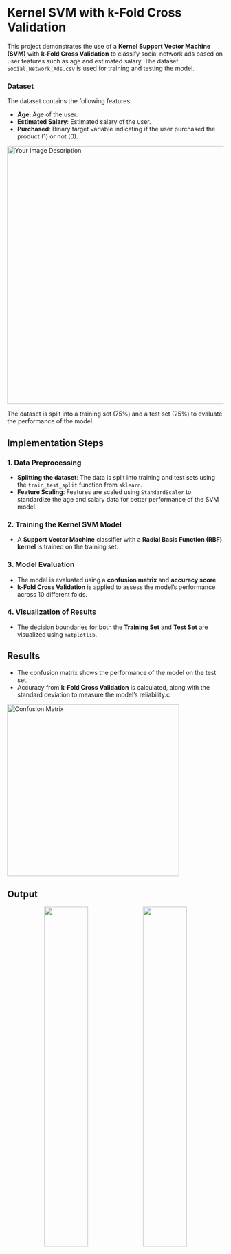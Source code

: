 # Kernel SVM with k-Fold Cross Validation

This project demonstrates the use of a **Kernel Support Vector Machine (SVM)** with **k-Fold Cross Validation** to classify social network ads based on user features such as age and estimated salary. The dataset `Social_Network_Ads.csv` is used for training and testing the model.

### Dataset
The dataset contains the following features:
- **Age**: Age of the user.
- **Estimated Salary**: Estimated salary of the user.
- **Purchased**: Binary target variable indicating if the user purchased the product (1) or not (0).

<img src="https://github.com/user-attachments/assets/1732b371-2558-41a1-902e-ebc855677bc2" alt="Your Image Description" height="600"/>

The dataset is split into a training set (75%) and a test set (25%) to evaluate the performance of the model.

## Implementation Steps

### 1. Data Preprocessing
- **Splitting the dataset**: The data is split into training and test sets using the `train_test_split` function from `sklearn`.
- **Feature Scaling**: Features are scaled using `StandardScaler` to standardize the age and salary data for better performance of the SVM model.

### 2. Training the Kernel SVM Model
- A **Support Vector Machine** classifier with a **Radial Basis Function (RBF) kernel** is trained on the training set.

### 3. Model Evaluation
- The model is evaluated using a **confusion matrix** and **accuracy score**.
- **k-Fold Cross Validation** is applied to assess the model’s performance across 10 different folds.

### 4. Visualization of Results
- The decision boundaries for both the **Training Set** and **Test Set** are visualized using `matplotlib`.

## Results

- The confusion matrix shows the performance of the model on the test set.
- Accuracy from **k-Fold Cross Validation** is calculated, along with the standard deviation to measure the model’s reliability.c
<img src="https://github.com/user-attachments/assets/0f748b2c-598f-423f-a18f-abc25beaa6db" alt="Confusion Matrix" width="400"/>

## Output
<p align="center">
  <img src="https://github.com/user-attachments/assets/ebd6eb8d-1758-470e-b7b9-db3b02babe11" width="45%" />
  <img src="https://github.com/user-attachments/assets/4f44e763-71de-4985-a50b-fb393596ed52" width="45%" />
</p>
